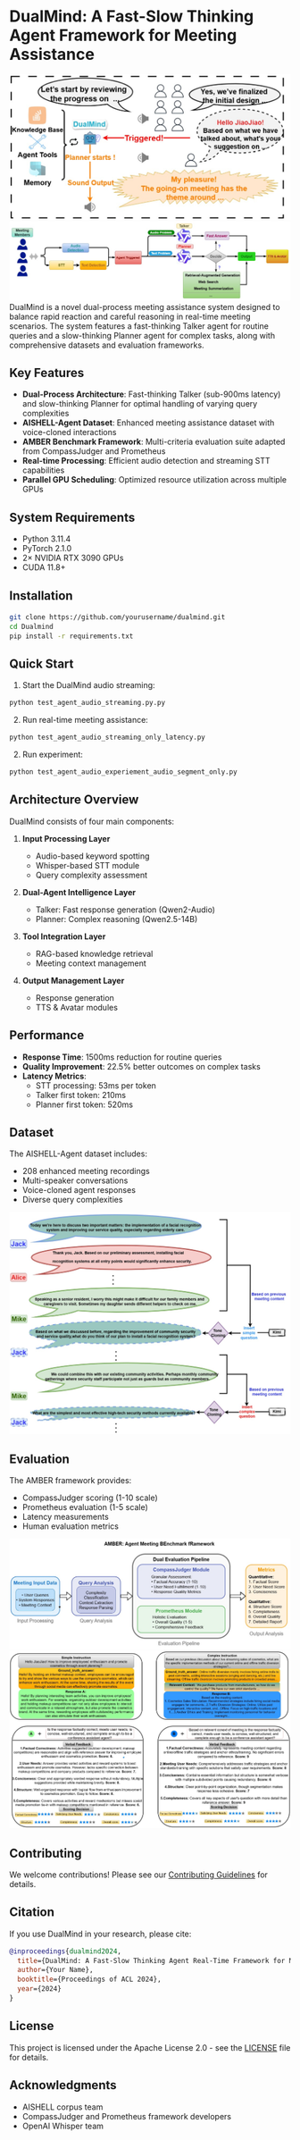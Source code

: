 # DualMind: A Fast-Slow Thinking Agent Framework for Meeting Assistance
![meeting_diagrammatic_drawing](./figures/meeting_diagrammatic_drawing.jpg)
![DualMind Architecture](./figures/会议系统agent1230.jpg)
DualMind is a novel dual-process meeting assistance system designed to balance rapid reaction and careful reasoning in real-time meeting scenarios. The system features a fast-thinking Talker agent for routine queries and a slow-thinking Planner agent for complex tasks, along with comprehensive datasets and evaluation frameworks.

## Key Features

- **Dual-Process Architecture**: Fast-thinking Talker (sub-900ms latency) and slow-thinking Planner for optimal handling of varying query complexities
- **AISHELL-Agent Dataset**: Enhanced meeting assistance dataset with voice-cloned interactions
- **AMBER Benchmark Framework**: Multi-criteria evaluation suite adapted from CompassJudger and Prometheus
- **Real-time Processing**: Efficient audio detection and streaming STT capabilities
- **Parallel GPU Scheduling**: Optimized resource utilization across multiple GPUs

## System Requirements

- Python 3.11.4
- PyTorch 2.1.0
- 2× NVIDIA RTX 3090 GPUs
- CUDA 11.8+

## Installation

```bash
git clone https://github.com/yourusername/dualmind.git
cd Dualmind
pip install -r requirements.txt
```

## Quick Start

1. Start the DualMind audio streaming:
```bash
python test_agent_audio_streaming.py.py
```

2. Run real-time meeting assistance:
```bash
python test_agent_audio_streaming_only_latency.py
```

2. Run experiment:
```bash
python test_agent_audio_experiement_audio_segment_only.py
```

## Architecture Overview

DualMind consists of four main components:

1. **Input Processing Layer**
   - Audio-based keyword spotting
   - Whisper-based STT module
   - Query complexity assessment

2. **Dual-Agent Intelligence Layer**
   - Talker: Fast response generation (Qwen2-Audio)
   - Planner: Complex reasoning (Qwen2.5-14B)

3. **Tool Integration Layer**
   - RAG-based knowledge retrieval
   - Meeting context management

4. **Output Management Layer**
   - Response generation
   - TTS & Avatar modules

## Performance

- **Response Time**: 1500ms reduction for routine queries
- **Quality Improvement**: 22.5% better outcomes on complex tasks
- **Latency Metrics**:
  - STT processing: 53ms per token
  - Talker first token: 210ms
  - Planner first token: 520ms

## Dataset

The AISHELL-Agent dataset includes:
- 208 enhanced meeting recordings
- Multi-speaker conversations
- Voice-cloned agent responses
- Diverse query complexities

![how_we_make_the_dataset](./figures/how_we_make_the_dataset.jpg)

## Evaluation

The AMBER framework provides:
- CompassJudger scoring (1-10 scale)
- Prometheus evaluation (1-5 scale)
- Latency measurements
- Human evaluation metrics

![benchmark_blackbox](./figures/benchmark_blackbox.jpg)
![benchmark_pipeline](./figures/benchmark_pipeline.jpg)



## Contributing

We welcome contributions! Please see our [Contributing Guidelines](CONTRIBUTING.md) for details.

## Citation

If you use DualMind in your research, please cite:

```bibtex
@inproceedings{dualmind2024,
  title={DualMind: A Fast-Slow Thinking Agent Real-Time Framework for Meeting Assistance},
  author={Your Name},
  booktitle={Proceedings of ACL 2024},
  year={2024}
}
```

## License

This project is licensed under the Apache License 2.0 - see the [LICENSE](LICENSE) file for details.

## Acknowledgments

- AISHELL corpus team
- CompassJudger and Prometheus framework developers
- OpenAI Whisper team
